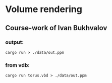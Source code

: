 # Volume rendering
## Course-work of Ivan Bukhvalov

### output:
```shell
cargo run > ./data/out.ppm
```
### from vdb:
```shell
cargo run torus.vbd > ./data/out.ppm
```
